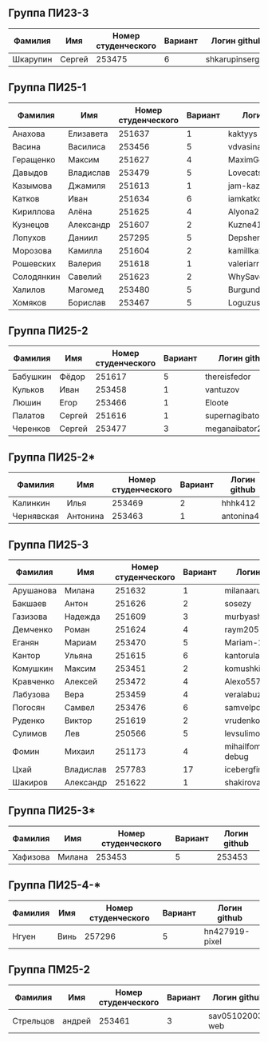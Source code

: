 ## Группа ПИ23-3
| Фамилия | Имя | Номер студенческого | Вариант | Логин github |
|---------|------|-------------|----|-------|
| Шкарупин | Сергей | 253475 | 6 | shkarupinsergey |

## Группа ПИ25-1
| Фамилия | Имя | Номер студенческого | Вариант | Логин github |
|---------|------|-------------|----|-------|
| Анахова | Елизавета | 251637 | 1 | kaktyys |
| Васина | Василиса | 253456 | 5 | vdvasina |
| Геращенко | Максим | 251627 | 4 | MaximGerashchenko |
| Давыдов | Владислав | 253479 | 5 | Lovecatsnyou |
| Казымова | Джамиля | 251613 | 1 | jam-kaz |
| Катков | Иван | 251634 | 6 | iamkatkov |
| Кириллова | Алёна | 251625 | 4 | Alyona2807 |
| Кузнецов | Александр | 251607 | 2 | Kuzne41ck |
| Лопухов | Даниил | 257295 | 5 | Depshen |
| Морозова | Камилла | 251604 | 2 | kamillka26 |
| Рошевских | Валерия | 251618 | 1 | valeriarrr |
| Солодянкин | Савелий | 251623 | 2 | WhySavel |
| Халилов | Магомед | 253480 | 5 | Burgundy0 |
| Хомяков | Борислав | 253467 | 5 | Loguzus |

## Группа ПИ25-2
| Фамилия | Имя | Номер студенческого | Вариант | Логин github |
|---------|------|-------------|----|-------|
| Бабушкин | Фёдор | 251617 | 5 | thereisfedor |
| Кульков | Иван | 253458 | 1 | vantuzov |
| Люшин | Егор | 253466 | 1 | Eloote |
| Палатов | Сергей | 251616 | 1 | supernagibator2007 |
| Черенков | Сергей | 253477 | 3 | meganaibator2007 |

## Группа ПИ25-2*
| Фамилия | Имя | Номер студенческого | Вариант | Логин github |
|---------|------|-------------|----|-------|
| Калинкин | Илья | 253469 | 2 | hhhk412 |
| Чернявская | Антонина | 253463 | 1 | antonina48 |

## Группа ПИ25-3
| Фамилия | Имя | Номер студенческого | Вариант | Логин github |
|---------|------|-------------|----|-------|
| Арушанова | Милана | 251632 | 1 | milanaarus |
| Бакшаев | Антон | 251626 | 2 | sosezy |
| Газизова | Надежда | 251609 | 3 | murbyasha |
| Демченко | Роман | 251624 | 4 | raym2051 |
| Еганян | Мариам | 253470 | 5 | Mariam-15-04 |
| Кантор | Ульяна | 251615 | 6 | kantorula-wq |
| Комушкин | Максим | 253451 | 2 | komushkinm |
| Кравченко  | Алексей | 253472 | 4 | Alexo5578 |
| Лабузова | Вера | 253459 | 4 | veralabuzova |
| Погосян | Самвел | 253476 | 6 | samvelpogosan75 |
| Руденко | Виктор | 251619 | 2 | vrudenko-kk |
| Сулимов | Лев | 250566 | 5 | levsulimov |
| Фомин | Михаил | 251173 | 4 | mihailfomin7815-debug |
| Цхай | Владислав | 257783 | 17 | icebergfire |
| Шакиров | Александр | 251622 | 1 | shakirovaleksandrrr |

## Группа ПИ25-3*
| Фамилия | Имя | Номер студенческого | Вариант | Логин github |
|---------|------|-------------|----|-------|
| Хафизова | Милана | 253453 | 5 | 253453 |

## Группа ПИ25-4-*
| Фамилия | Имя | Номер студенческого | Вариант | Логин github |
|---------|------|-------------|----|-------|
| Нгуен | Винь | 257296 | 5 | hn427919-pixel |

## Группа ПМ25-2
| Фамилия | Имя | Номер студенческого | Вариант | Логин github |
|---------|------|-------------|----|-------|
| Стрельцов | андрей | 253461 | 3 | sav05102003-web |